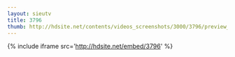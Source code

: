 ```yaml
---
layout: sieutv
title: 3796
thumb: http://hdsite.net/contents/videos_screenshots/3000/3796/preview_360p.mp4.jpg
---
```

{% include iframe src='http://hdsite.net/embed/3796' %}
 
